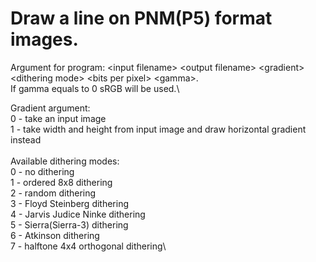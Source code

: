 # Draw a line on PNM(P5) format images.
Argument for program: \<input filename\> \<output filename\> \<gradient\> \<dithering mode\> \<bits per pixel\> \<gamma\>.\
If gamma equals to 0 sRGB will be used.\

Gradient argument:\
0 - take an input image\
1 - take width and height from input image and draw horizontal gradient instead\
\
Available dithering modes:\
0 - no dithering\
1 - ordered 8x8 dithering\
2 - random dithering\
3 - Floyd Steinberg dithering\
4 - Jarvis Judice Ninke dithering\
5 - Sierra(Sierra-3) dithering\
6 - Atkinson dithering\
7 - halftone 4x4 orthogonal dithering\

